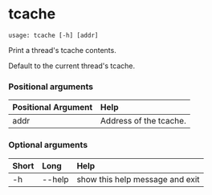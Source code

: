 <!-- THIS PART OF THIS FILE IS AUTOGENERATED. DO NOT MODIFY IT. See scripts/generate-docs.sh -->
# tcache

```text
usage: tcache [-h] [addr]

```

Print a thread's tcache contents.

Default to the current thread's tcache.
### Positional arguments

|Positional Argument|Help|
| :--- | :--- |
|addr|Address of the tcache.|

### Optional arguments

|Short|Long|Help|
| :--- | :--- | :--- |
|-h|--help|show this help message and exit|

<!-- END OF AUTOGENERATED PART. Do not modify this line or the line below, they mark the end of the auto-generated part of the file. If you want to extend the documentation in a way which cannot easily be done by adding to the command help description, write below the following line. -->
<!-- ------------\>8---- ----\>8---- ----\>8------------ -->
